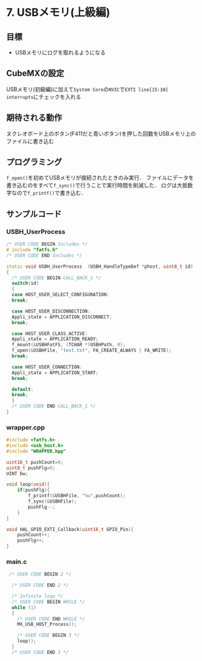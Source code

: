 # 7. USBメモリ(上級編)
## 目標
- USBメモリにログを取れるようになる

## CubeMXの設定
USBメモリ(初級編)に加えて`System Core`の`NVIC`で`EXTI line[15:10] interrupts`にチェックを入れる

## 期待される動作
ヌクレオボード上のボタン(F411だと青いボタン)を押した回数をUSBメモリ上のファイルに書き込む

## プログラミング
`f_open()`を初めてUSBメモリが接続されたときのみ実行．
ファイルにデータを書き込むのをすべて`f_sync()`で行うことで実行時間を削減した．
ログは大抵数字なので`f_printf()`で書き込む．


## サンプルコード
### USBH_UserProcess
```c++
/* USER CODE BEGIN Includes */
# include "fatfs.h"
/* USER CODE END Includes */
```

```c++
static void USBH_UserProcess  (USBH_HandleTypeDef *phost, uint8_t id)
{
  /* USER CODE BEGIN CALL_BACK_1 */
  switch(id)
  {
  case HOST_USER_SELECT_CONFIGURATION:
  break;

  case HOST_USER_DISCONNECTION:
  Appli_state = APPLICATION_DISCONNECT;
  break;

  case HOST_USER_CLASS_ACTIVE:
  Appli_state = APPLICATION_READY;
  f_mount(&USBHFatFS, (TCHAR *)USBHPath, 0);
  f_open(&USBHFile, "test.txt", FA_CREATE_ALWAYS | FA_WRITE);
  break;

  case HOST_USER_CONNECTION:
  Appli_state = APPLICATION_START;
  break;

  default:
  break;
  }
  /* USER CODE END CALL_BACK_1 */
}
```

### wrapper.cpp
```c++
#include <fatfs.h>
#include <usb_host.h>
#include "WRAPPER.hpp"

uint16_t pushCount=0;
uint8_t pushFlg=0;
UINT bw;

void loop(void){
	if(pushFlg){
		f_printf(&USBHFile, "%u",pushCount);
	   	f_sync(&USBHFile);
       	pushFlg--;
	}
}

void HAL_GPIO_EXTI_Callback(uint16_t GPIO_Pin){
	pushCount++;
	pushFlg++;
}

```

### main.c
```c++
 /* USER CODE BEGIN 2 */

  /* USER CODE END 2 */

  /* Infinite loop */
  /* USER CODE BEGIN WHILE */
  while (1)
  {
    /* USER CODE END WHILE */
    MX_USB_HOST_Process();

    /* USER CODE BEGIN 3 */
    loop();
  }
  /* USER CODE END 3 */
```